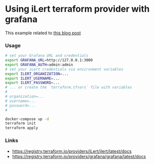 # Using iLert terraform provider with grafana

This example related to [this blog post](...)

### Usage

```sh
# set your Grafana URL and credentials
export GRAFANA_URL=http://127.0.0.1:3000
export GRAFANA_AUTH=admin:admin
# set your iLert credentials via environment variables
export ILERT_ORGANIZATION=...
export ILERT_USERNAME=...
export ILERT_PASSWORD=...
# ... or create the `terraform.tfvars` file with variables
#
# organization=...
# username=...
# password=...
#

docker-compose up -d
terraform init
terraform apply
```

### Links

- https://registry.terraform.io/providers/iLert/ilert/latest/docs
- https://registry.terraform.io/providers/grafana/grafana/latest/docs
